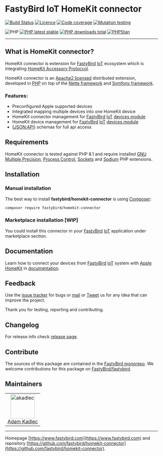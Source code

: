 # FastyBird IoT HomeKit connector

[![Build Status](https://badgen.net/github/checks/FastyBird/homekit-connector/master?cache=300&style=flat-square)](https://github.com/FastyBird/homekit-connector/actions)
[![Licence](https://badgen.net/github/license/FastyBird/homekit-connector?cache=300&style=flat-square)](https://github.com/FastyBird/homekit-connector/blob/master/LICENSE.md)
[![Code coverage](https://badgen.net/coveralls/c/github/FastyBird/homekit-connector?cache=300&style=flat-square)](https://coveralls.io/r/FastyBird/homekit-connector)
[![Mutation testing](https://img.shields.io/endpoint?style=flat-square&url=https%3A%2F%2Fbadge-api.stryker-mutator.io%2Fgithub.com%2FFastyBird%2Fhomekit-connector%2Fmain)](https://dashboard.stryker-mutator.io/reports/github.com/FastyBird/homekit-connector/main)

![PHP](https://badgen.net/packagist/php/FastyBird/homekit-connector?cache=300&style=flat-square)
[![PHP latest stable](https://badgen.net/packagist/v/FastyBird/homekit-connector/latest?cache=300&style=flat-square)](https://packagist.org/packages/FastyBird/homekit-connector)
[![PHP downloads total](https://badgen.net/packagist/dt/FastyBird/homekit-connector?cache=300&style=flat-square)](https://packagist.org/packages/FastyBird/homekit-connector)
[![PHPStan](https://img.shields.io/badge/phpstan-enabled-brightgreen.svg?style=flat-square)](https://github.com/phpstan/phpstan)

***

## What is HomeKit connector?

HomeKit connector is extension for [FastyBird](https://www.fastybird.com) [IoT](https://en.wikipedia.org/wiki/Internet_of_things) ecosystem
which is integrating [HomeKit Accessory Protoccol](https://www.homekit.org).

HomeKit connector is an [Apache2 licensed](http://www.apache.org/licenses/LICENSE-2.0) distributed extension, developed
in [PHP](https://www.php.net) on top of the [Nette framework](https://nette.org) and [Symfony framework](https://symfony.com).

### Features:

- Preconfigured Apple supported devices
- Integrated mapping multiple devices into one HomeKit device
- HomeKit connector management for [FastyBird](https://www.fastybird.com) [IoT](https://en.wikipedia.org/wiki/Internet_of_things) [devices module](https://github.com/FastyBird/devices-module)
- HomeKit device management for [FastyBird](https://www.fastybird.com) [IoT](https://en.wikipedia.org/wiki/Internet_of_things) [devices module](https://github.com/FastyBird/devices-module)
- [{JSON:API}](https://jsonapi.org/) schemas for full api access

## Requirements

HomeKit connector is tested against PHP 8.1 and require installed [GNU Multiple Precision](https://www.php.net/manual/en/book.gmp.php),
[Process Control](https://www.php.net/manual/en/book.pcntl.php), [Sockets](https://www.php.net/manual/en/book.sockets.php) and
[Sodium](https://www.php.net/manual/en/book.sodium.php) PHP extensions.

## Installation

### Manual installation

The best way to install **fastybird/homekit-connector** is using [Composer](http://getcomposer.org/):

```sh
composer require fastybird/homekit-connector
```

### Marketplace installation [WIP]

You could install this connector in your [FastyBird](https://www.fastybird.com) [IoT](https://en.wikipedia.org/wiki/Internet_of_things)
application under marketplace section.

## Documentation

Learn how to connect your devices from [FastyBird](https://www.fastybird.com) [IoT](https://en.wikipedia.org/wiki/Internet_of_things)
system with [Apple HomeKit]((https://www.homekit.org)) in [documentation](https://github.com/FastyBird/homekit-connector/blob/master/docs/index.md).

## Feedback

Use the [issue tracker](https://github.com/FastyBird/fastybird/issues) for bugs
or [mail](mailto:code@fastybird.com) or [Tweet](https://twitter.com/fastybird) us for any idea that can improve the
project.

Thank you for testing, reporting and contributing.

## Changelog

For release info check [release page](https://github.com/FastyBird/fastybird/releases).

## Contribute

The sources of this package are contained in the [FastyBird monorepo](https://github.com/FastyBird/fastybird). We welcome contributions for this package on [FastyBird/fastybird](https://github.com/FastyBird/).

## Maintainers

<table>
	<tbody>
		<tr>
			<td align="center">
				<a href="https://github.com/akadlec">
					<img alt="akadlec" width="80" height="80" src="https://avatars3.githubusercontent.com/u/1866672?s=460&amp;v=4" />
				</a>
				<br>
				<a href="https://github.com/akadlec">Adam Kadlec</a>
			</td>
		</tr>
	</tbody>
</table>

***
Homepage [https://www.fastybird.com](https://www.fastybird.com) and
repository [https://github.com/fastybird/homekit-connector](https://github.com/fastybird/homekit-connector).
